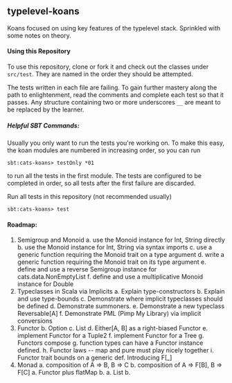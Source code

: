 ## typelevel-koans

Koans focused on using key features of the typelevel stack. Sprinkled with some notes on theory.

#### Using this Repository

To use this repository, clone or fork it and check out the classes under `src/test`. They are named in
the order they should be attempted.

The tests written in each file are failing. To gain further mastery along the path to enlightenment, read 
the comments and complete each test so that it passes. Any structure containing two or more underscores 
`__` are meant to be replaced by the learner.

##### Helpful SBT Commands:

Usually you only want to run the tests you're working on. To make this easy, the koan modules are numbered
in increasing order, so you can run 
```
sbt:cats-koans> testOnly *01
```
to run all the tests in the first module. The tests are configured to be completed in order, so all
tests after the first failure are discarded.


Run all tests in this repository (not recommended usually)
```
sbt:cats-koans> test
```

#### Roadmap:

1. Semigroup and Monoid
  a. use the Monoid instance for Int, String directly
  b. use the Monoid instance for Int, String via syntax imports
  c. use a generic function requiring the Monoid trait on a type argument
  d. write a generic function requiring the Monoid trait on its type argument
  e. define and use a reverse Semigroup instance for cats.data.NonEmptyList
  f. define and use a multiplicative Monoid instance for Double
2. Typeclasses in Scala via Implicits
  a. Explain type-constructors
  b. Explain and use type-bounds
  c. Demonstrate where implicit typeclasses should be defined
  d. Demonstrate summoners.
  e. Demonstrate a new typeclass Reversable[A]
  f. Demonstrate PML (Pimp My Library) via implicit conversions
3. Functor
  b. Option
  c. List
  d. Either[A, B] as a right-biased Functor
  e. implement Functor for a Tuple2
  f. implement Functor for a Tree
  g. Functors compose
  g. function types can have a Functor instance defined.
  h. Functor laws -- map and pure must play nicely together
  i. Functor trait bounds on a generic def. Introducing F[_]
5. Monad
  a. composition of A => B, B => C
  b. composition of A => F[B], B => F[C]
  a. Functor plus flatMap
  b.
  a. List
  b. 